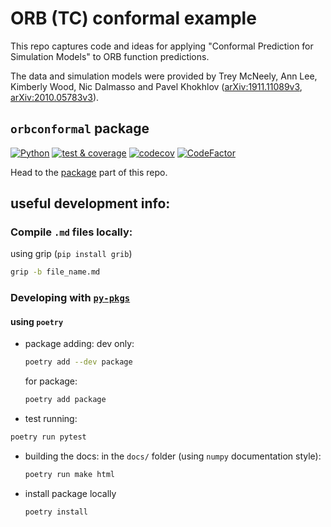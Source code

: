 # ORB (TC) conformal example

This repo captures code and ideas for applying "Conformal Prediction for Simulation Models" to ORB function predictions.

The data and simulation models were provided by Trey McNeely, Ann Lee, Kimberly Wood, Nic Dalmasso and Pavel Khokhlov ([arXiv:1911.11089v3](https://arxiv.org/abs/1911.11089), [arXiv:2010.05783v3](https://arxiv.org/abs/1911.11089)).


## `orbconformal` package

[![Python](https://img.shields.io/badge/python-3.7-blue)]()
[![test & coverage](https://github.com/benjaminleroy/orb-tc-conformal/actions/workflows/code-check-and-coverage.yaml/badge.svg)](https://github.com/benjaminleroy/orb-tc-conformal/actions/workflows/code-check-and-coverage.yaml)
[![codecov](https://codecov.io/gh/benjaminleroy/orb-tc-conformal/branch/main/graph/badge.svg)](https://codecov.io/gh/benjaminleroy/orb-tc-conformal)
[![CodeFactor](https://www.codefactor.io/repository/github/benjaminleroy/orb-tc-conformal/badge?s=59656066a0a4a17814dd3d5f29b154e40fcc585e)](https://www.codefactor.io/repository/github/benjaminleroy/orb-tc-conformal)

Head to the [package](https://github.com/benjaminleroy/orb-tc-conformal/tree/main/package/orbconformal) part of this repo.


## useful development info:

### Compile `.md` files locally:

using grip (`pip install grib`)

```bash
grip -b file_name.md
```

### Developing with [`py-pkgs`](https://py-pkgs.org/)

#### using `poetry`

- package adding:
  dev only:
  ```bash
  poetry add --dev package
  ```
  for package:
  ```bash
  poetry add package
  ```
-  test running:
  ```bash
  poetry run pytest
  ```

- building the docs:
  in the `docs/` folder (using `numpy` documentation style):
  ```bash
  poetry run make html
  ```

- install package locally
  ```bash
  poetry install
  ```
